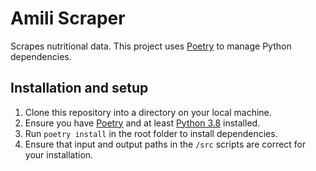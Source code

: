 # Amili Scraper

Scrapes nutritional data. This project uses [Poetry](https://python-poetry.org/) to manage Python dependencies.

## Installation and setup

1. Clone this repository into a directory on your local machine.
2. Ensure you have [Poetry](https://python-poetry.org/) and at least [Python 3.8](https://www.python.org/) installed.
3. Run `poetry install` in the root folder to install dependencies.
4. Ensure that input and output paths in the `/src` scripts are correct for your installation.
